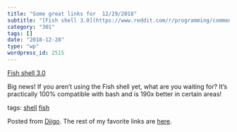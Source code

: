 ```yaml
---
title: "Some great links for  12/29/2018"
subtitle: "[Fish shell 3.0](https://www.reddit.com/r/programming/comments/aabai1/fish_shell_30/?st=JQ88H4HL&sh=..."
category: "301"
tags: []
date: "2018-12-28"
type: "wp"
wordpress_id: 2515
---
```

[Fish shell 3.0](https://www.reddit.com/r/programming/comments/aabai1/fish_shell_30/?st=JQ88H4HL&sh=d8b24ec5) 

Big news! If you aren’t using the Fish shell yet, what are you waiting for? It’s practically 100% compatible with bash and is 190x better in certain areas!

 tags: [shell](https://www.diigo.com/user/pitosalas/shell) [fish](https://www.diigo.com/user/pitosalas/fish)

Posted from [Diigo](https://www.diigo.com). The rest of my favorite links are [here](https://www.diigo.com/user/pitosalas).
